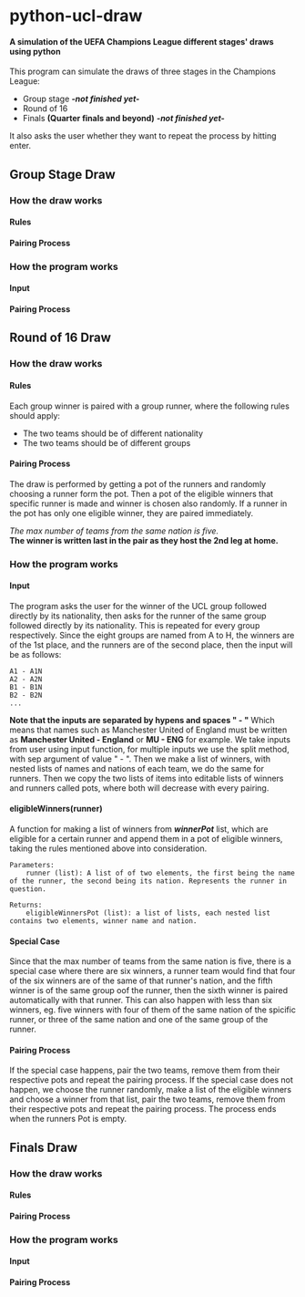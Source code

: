# python-ucl-draw
#### A simulation of the UEFA Champions League different stages' draws using python

This program can simulate the draws of three stages in the Champions League:
* Group stage ***-not finished yet-***
* Round of 16
* Finals **(Quarter finals and beyond)** ***-not finished yet-***

It also asks the user whether they want to repeat the process by hitting enter.

## Group Stage Draw
### How the draw works
#### **Rules**
#### **Pairing Process**


### How the program works
#### **Input**
#### **Pairing Process**

## Round of 16 Draw
### How the draw works
#### **Rules**
Each group winner is paired with a group runner, where the following rules should apply:
* The two teams should be of different nationality
* The two teams should be of different groups
#### **Pairing Process**
The draw is performed by getting a pot of the runners and randomly choosing a runner form the pot.
Then a pot of the eligible winners that specific runner is made and winner is chosen also randomly.
If a runner in the pot has only one eligible winner, they are paired immediately.

*The max number of teams from the same nation is five.*
<br>
**The winner is written last in the pair as they host the 2nd leg at home.**

### How the program works
#### **Input**
The program asks the user for the winner of the UCL group followed directly by its nationality, then asks for the runner of the same group followed directly by its nationality.
This is repeated for every group respectively.
Since the eight groups are named from A to H, the winners are of the 1st place, and the runners are of the second place, then the input will be as follows:
```
A1 - A1N
A2 - A2N
B1 - B1N
B2 - B2N
...
```
**Note that the inputs are separated by hypens and spaces " - "**
Which means that names such as Manchester United of England must be written as **Manchester United - England** or **MU - ENG** for example.
We take inputs from user using input function, for multiple inputs we use the split method, with sep argument of value " - ".
Then we make a list of winners, with nested lists of names and nations of each team, we do the same for runners.
Then we copy the two lists of items into editable lists of winners and runners called pots, where both will  decrease with every pairing.
#### **eligibleWinners(runner)**
A function for making a list of winners from ***winnerPot*** list, which are eligible for a certain runner and append them in a pot of eligible winners, taking the rules mentioned above into consideration.

    Parameters:
        runner (list): A list of of two elements, the first being the name of the runner, the second being its nation. Represents the runner in question.

    Returns:
        eligibleWinnersPot (list): a list of lists, each nested list contains two elements, winner name and nation.
#### **Special Case**
Since that the max number of teams from the same nation is five, there is a special case where there are six winners, a runner team would find that four of the six winners are of the same of that runner's nation, and the fifth winner is of the same group oof the runner, then the sixth winner is paired automatically with that runner.
This can also happen with less than six winners, eg. five winners with four of them of the same nation of the spicific runner, or three of the same nation and one of the same group of the runner.
#### **Pairing Process**
If the special case happens, pair the two teams, remove them from their respective pots and repeat the pairing process.
If the special case does not happen, we choose the runner randomly, make a list of the eligible winners and choose a winner from that list, pair the two teams, remove them from their respective pots and repeat the pairing process.
The process ends when the runners Pot is empty.

## Finals Draw
### How the draw works
#### **Rules**
#### **Pairing Process**


### How the program works
#### **Input**
#### **Pairing Process**